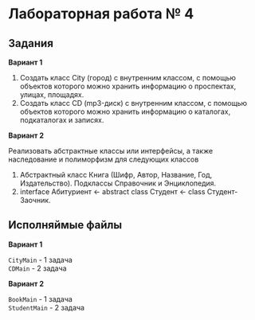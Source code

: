 # Лабораторная работа № 4
## Задания
**Вариант 1**

1. Создать класс City (город) с внутренним классом, с помощью объектов которого можно хранить информацию о проспектах, 
улицах, площадях.
2. Создать класс CD (mp3-диск) с внутренним классом, с помощью объектов которого можно хранить информацию о каталогах, 
подкаталогах и записях.

**Вариант 2**

Реализовать абстрактные классы или интерфейсы, а также наследование и полиморфизм для следующих классов

1. Абстрактный класс Книга (Шифр, Автор, Название, Год, Издательство). Подклассы Справочник и Энциклопедия.
2. interface Абитуриент <- abstract class Студент <- class Студент-Заочник.

## Исполняймые файлы

**Вариант 1**

`CityMain` - 1 задача  
`CDMain` - 2 задача

**Вариант 2**

`BookMain` - 1 задача  
`StudentMain` - 2 задача  